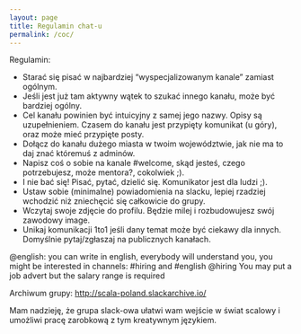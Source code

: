 ```yaml
---
layout: page
title: Regulamin chat-u
permalink: /coc/
---
```


Regulamin:
* Starać się pisać w najbardziej “wyspecjalizowanym kanale” zamiast ogólnym.
* Jeśli jest już tam aktywny wątek to szukać innego kanału, może być bardziej ogólny.
* Cel kanału powinien być intuicyjny z samej jego nazwy. Opisy są uzupełnieniem. Czasem do kanału jest przypięty komunikat (u góry), oraz może mieć przypięte posty.
* Dołącz do kanału dużego miasta w twoim województwie, jak nie ma to daj znać któremuś z adminów.
* Napisz coś o sobie na kanale #welcome, skąd jesteś, czego potrzebujesz, może mentora?, cokolwiek ;).
* I nie bać się! Pisać, pytać, dzielić się. Komunikator jest dla ludzi ;).
* Ustaw sobie (minimalne) powiadomienia na slacku, lepiej rzadziej wchodzić niż zniechęcić się całkowicie do grupy.
* Wczytaj swoje zdjęcie do profilu. Będzie milej i rozbudowujesz swój zawodowy image.
* Unikaj komunikacji 1to1 jeśli dany temat może być ciekawy dla innych. Domyślnie pytaj/zgłaszaj na publicznych kanałach.

@english: you can write in english, everybody will understand you, you might be interested in channels: #hiring and #english
@hiring You may put a job advert but the salary range is required

Archiwum grupy: http://scala-poland.slackarchive.io/ 

Mam nadzieję, że grupa slack-owa ułatwi wam wejście w świat scalowy i umożliwi pracę zarobkową z tym kreatywnym językiem.
